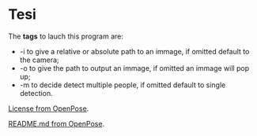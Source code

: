 # Tesi
The **tags** to lauch this program are:
* -i to give a relative or absolute path to an immage, if omitted default to the camera;
* -o to give the path to output an immage, if omitted an immage will pop up;
* -m to decide detect multiple people, if omitted default to single detection.

[License from OpenPose](https://github.com/CMU-Perceptual-Computing-Lab/openpose/blob/master/LICENSE).

[README.md from OpenPose](https://github.com/CMU-Perceptual-Computing-Lab/openpose/blob/master/README.md).
